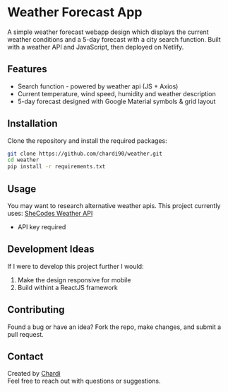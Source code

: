# Weather Forecast App
A simple weather forecast webapp design which displays the current weather conditions and a 5-day forecast with a city search function. Built with a weather API and JavaScript, then deployed on Netlify.

## Features  
- Search function - powered by weather api (JS + Axios)
- Current temperature, wind speed, humidity and weather description
- 5-day forecast designed with Google Material symbols & grid layout

## Installation  
Clone the repository and install the required packages:  

```bash  
git clone https://github.com/chardi90/weather.git  
cd weather
pip install -r requirements.txt 
``` 

## Usage  

You may want to research alternative weather apis. This project currently uses:
[SheCodes Weather API](https://www.shecodes.io/learn/apis/weather)

- API key required

## Development Ideas

If I were to develop this project further I would:
1. Make the design responsive for mobile
2. Build withint a ReactJS framework

## Contributing  

Found a bug or have an idea? Fork the repo, make changes, and submit a pull request.  

## Contact  

Created by [Chardi](https://www.chardi.co.uk/)  
Feel free to reach out with questions or suggestions.
